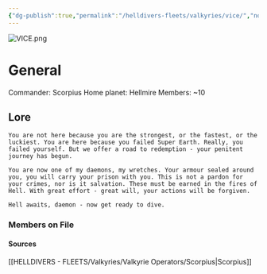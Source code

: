 ```yaml
---
{"dg-publish":true,"permalink":"/helldivers-fleets/valkyries/vice/","noteIcon":"","created":"2024-04-02T21:22:07.599+02:00","updated":"2024-04-02T21:58:59.665+02:00"}
---
```


![VICE.png](/img/user/z%20Images/VICE.png)
# General
Commander: Scorpius
Home planet: Hellmire
Members: ~10

## Lore
`You are not here because you are the strongest, or the fastest, or the luckiest. You are here because you failed Super Earth. Really, you failed yourself. But we offer a road to redemption - your penitent journey has begun.` 

`You are now one of my daemons, my wretches. Your armour sealed around you, you will carry your prison with you. This is not a pardon for your crimes, nor is it salvation. These must be earned in the fires of Hell. With great effort - great will, your actions will be forgiven.` 

`Hell awaits, daemon - now get ready to dive.`

### Members on File

#### Sources
[[HELLDIVERS - FLEETS/Valkyries/Valkyrie Operators/Scorpius\|Scorpius]]
